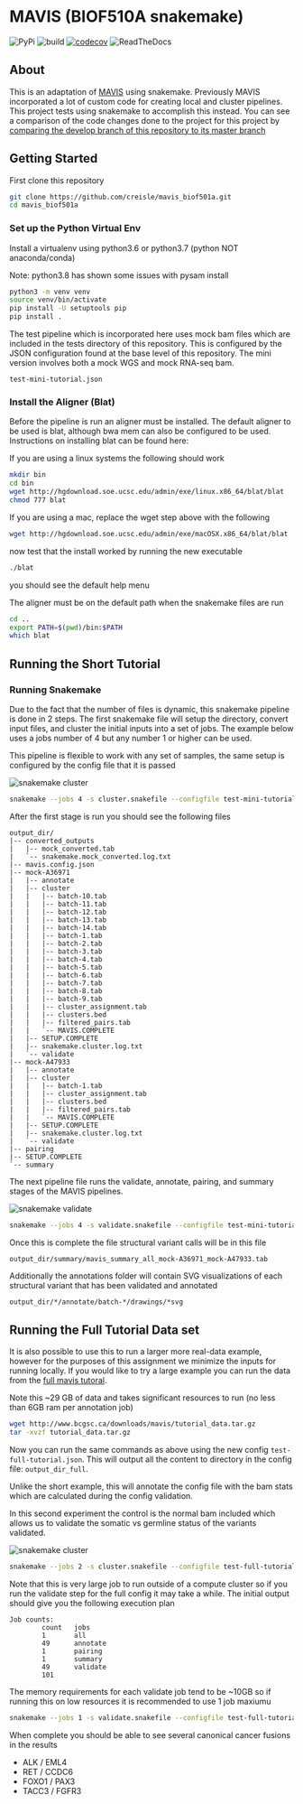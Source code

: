 # MAVIS (BIOF510A snakemake)

![PyPi](https://img.shields.io/pypi/v/mavis.svg) ![build](https://github.com/bcgsc/mavis/workflows/build/badge.svg?branch=master) [![codecov](https://codecov.io/gh/bcgsc/mavis/branch/master/graph/badge.svg)](https://codecov.io/gh/bcgsc/mavis) ![ReadTheDocs](https://readthedocs.org/projects/pip/badge/)

## About

This is an adaptation of [MAVIS](http://mavis.bcgsc.ca) using snakemake. Previously MAVIS
incorporated a lot of custom code for creating local and cluster pipelines. This project tests
using snakemake to accomplish this instead. You can see a comparison of the code changes done to the
project for this project by [comparing the develop branch of this repository to its master branch](https://github.com/creisle/mavis_biof501a/compare/master...develop?expand=1)

## Getting Started

First clone this repository

```bash
git clone https://github.com/creisle/mavis_biof501a.git
cd mavis_biof501a
```

### Set up the Python Virtual Env

Install a virtualenv using python3.6 or python3.7 (python NOT anaconda/conda)

Note: python3.8 has shown some issues with pysam install

```bash
python3 -m venv venv
source venv/bin/activate
pip install -U setuptools pip
pip install .
```

The test pipeline which is incorporated here uses mock bam files which are included in the tests
directory of this repository. This is configured by the JSON configuration found at the base
level of this repository. The mini version involves both a mock WGS and mock RNA-seq bam.

```text
test-mini-tutorial.json
```

### Install the Aligner (Blat)

Before the pipeline is run an aligner must be installed. The default aligner to be used is blat,
although bwa mem can also be configured to be used. Instructions on installing blat can be
found here:

If you are using a linux systems the following should work

```bash
mkdir bin
cd bin
wget http://hgdownload.soe.ucsc.edu/admin/exe/linux.x86_64/blat/blat
chmod 777 blat
```

If you are using a mac, replace the wget step above with the following

```bash
wget http://hgdownload.soe.ucsc.edu/admin/exe/macOSX.x86_64/blat/blat
```

now test that the install worked by running the new executable

```bash
./blat
```

you should see the default help menu

The aligner must be on the default path when the snakemake files are run

```bash
cd ..
export PATH=$(pwd)/bin:$PATH
which blat
```

## Running the Short Tutorial

### Running Snakemake

Due to the fact that the number of files is dynamic, this snakemake pipeline is done in 2 steps.
The first snakemake file will setup the directory, convert input files, and cluster the initial
inputs into a set of jobs. The example below uses a jobs number of 4 but any number 1 or higher
can be used.

This pipeline is flexible to work with any set of samples, the same setup is configured by
the config file that it is passed

![snakemake cluster](docs/images/snakemake.cluster.mini-tutorial.png)

```bash
snakemake --jobs 4 -s cluster.snakefile --configfile test-mini-tutorial.json
```

After the first stage is run you should see the following files

```text
output_dir/
|-- converted_outputs
|   |-- mock_converted.tab
|   `-- snakemake.mock_converted.log.txt
|-- mavis.config.json
|-- mock-A36971
|   |-- annotate
|   |-- cluster
|   |   |-- batch-10.tab
|   |   |-- batch-11.tab
|   |   |-- batch-12.tab
|   |   |-- batch-13.tab
|   |   |-- batch-14.tab
|   |   |-- batch-1.tab
|   |   |-- batch-2.tab
|   |   |-- batch-3.tab
|   |   |-- batch-4.tab
|   |   |-- batch-5.tab
|   |   |-- batch-6.tab
|   |   |-- batch-7.tab
|   |   |-- batch-8.tab
|   |   |-- batch-9.tab
|   |   |-- cluster_assignment.tab
|   |   |-- clusters.bed
|   |   |-- filtered_pairs.tab
|   |   `-- MAVIS.COMPLETE
|   |-- SETUP.COMPLETE
|   |-- snakemake.cluster.log.txt
|   `-- validate
|-- mock-A47933
|   |-- annotate
|   |-- cluster
|   |   |-- batch-1.tab
|   |   |-- cluster_assignment.tab
|   |   |-- clusters.bed
|   |   |-- filtered_pairs.tab
|   |   `-- MAVIS.COMPLETE
|   |-- SETUP.COMPLETE
|   |-- snakemake.cluster.log.txt
|   `-- validate
|-- pairing
|-- SETUP.COMPLETE
`-- summary
```

The next pipeline file runs the validate, annotate, pairing, and summary stages of the MAVIS
pipelines.

![snakemake validate](docs/images/snakemake.validate.mini-tutorial.png)

```bash
snakemake --jobs 4 -s validate.snakefile --configfile test-mini-tutorial.json
```

Once this is complete the file structural variant calls will be in this file

```text
output_dir/summary/mavis_summary_all_mock-A36971_mock-A47933.tab
```

Additionally the annotations folder will contain SVG visualizations of each structural variant
that has been validated and annotated

```bash
output_dir/*/annotate/batch-*/drawings/*svg
```

## Running the Full Tutorial Data set

It is also possible to use this to run a larger more real-data example, however for the purposes
of this assignment we minimize the inputs for running locally. If you would like to try a large example
you can run the data from the
[full mavis tutoral](https://mavis.readthedocs.io/en/latest/tutorials/full).

Note this ~29 GB of data and takes significant resources to run (no less than 6GB ram per  annotation job)

```bash
wget http://www.bcgsc.ca/downloads/mavis/tutorial_data.tar.gz
tar -xvzf tutorial_data.tar.gz
```

Now you can run the same commands as above using the new config `test-full-tutorial.json`. This
will output all the content to directory in the config file: `output_dir_full`.

Unlike the short example, this will annotate the config file with the bam stats which are calculated
during the config validation.

In this second experiment the control is the normal bam included which allows us to validate the
somatic vs germline status of the variants validated.

![snakemake cluster](docs/images/snakemake.cluster.full-tutorial.png)

```bash
snakemake --jobs 2 -s cluster.snakefile --configfile test-full-tutorial.json
```

Note that this is very large job to run outside of a compute cluster so if you run the validate
step for the full config it may take a while. The initial output should give you the following
execution plan

```text
Job counts:
        count   jobs
        1       all
        49      annotate
        1       pairing
        1       summary
        49      validate
        101
```

The memory requirements for each validate job tend to be ~10GB so if running this on low resources
it is recommended to use 1 job maxiumu

```bash
snakemake --jobs 1 -s validate.snakefile --configfile test-full-tutorial.json
```

When complete you should be able to see several canonical cancer fusions in the results

- ALK / EML4
- RET / CCDC6
- FOXO1 / PAX3
- TACC3 / FGFR3
